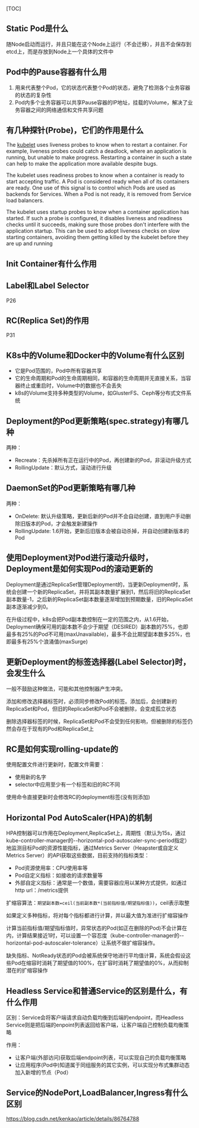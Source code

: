 [TOC]

## Static Pod是什么

随Node启动而运行，并且只能在这个Node上运行（不会迁移），并且不会保存到etcd上，而是存放到Node上一个具体的文件中

## Pod中的Pause容器有什么用

1. 用来代表整个Pod，它的状态代表整个Pod的状态，避免了检测各个业务容器的状态的复杂性
2. Pod内多个业务容器可以共享Pause容器的IP地址，挂载的Volume，解决了业务容器之间的网络通信和文件共享问题

## 有几种探针(Probe)，它们的作用是什么

The [kubelet](https://kubernetes.io/docs/admin/kubelet/) uses liveness probes to know when to restart a container. For example, liveness probes could catch a deadlock, where an application is running, but unable to make progress. Restarting a container in such a state can help to make the application more available despite bugs.

The kubelet uses readiness probes to know when a container is ready to start accepting traffic. A Pod is considered ready when all of its containers are ready. One use of this signal is to control which Pods are used as backends for Services. When a Pod is not ready, it is removed from Service load balancers.

The kubelet uses startup probes to know when a container application has started. If such a probe is configured, it disables liveness and readiness checks until it succeeds, making sure those probes don't interfere with the application startup. This can be used to adopt liveness checks on slow starting containers, avoiding them getting killed by the kubelet before they are up and running

## Init Container有什么作用



## Label和Label Selector

 P26

## RC(Replica Set)的作用

P31

## K8s中的Volume和Docker中的Volume有什么区别

- 它是Pod范围的，Pod中所有容器共享
- 它的生命周期和Pod的生命周期相同，和容器的生命周期并无直接关系，当容器终止或重启时，Volume中的数据也不会丢失
- k8s的Volume支持多种类型的Volume，如GlusterFS、Ceph等分布式文件系统

## Deployment的Pod更新策略(spec.strategy)有哪几种

两种：

- Recreate：先杀掉所有正在运行中的Pod，再创建新的Pod，非滚动升级方式
- RollingUpdate：默认方式，滚动进行升级

## DaemonSet的Pod更新策略有哪几种

两种：

- OnDelete: 默认升级策略，更新后新的Pod并不会自动创建，直到用户手动删除旧版本的Pod，才会触发新建操作
- RollingUpdate: 1.6开始，更新后旧版本会被自动杀掉，并自动创建新版本的Pod

## 使用Deployment对Pod进行滚动升级时，Deployment是如何实现Pod的滚动更新的

Deployment是通过ReplicaSet管理Deployment的，当更新Deployment时，系统会创建一个新的ReplicaSet，并将其副本数量扩展到1，然后将旧的ReplicaSet副本数量-1，之后新的ReplicaSet副本数量逐渐增加到预期数量，旧的ReplicaSet副本逐渐减少到0。

在升级过程中，k8s会把Pod副本数控制在一定的范围之内，从1.6开始，Deployment确保可用的副本数不会少于期望（DESIRED）副本数的75%，也即最多有25%的Pod不可用(maxUnavailable)，最多不会比期望副本数多25%，也即最多有25%个浪涌值(maxSurge)

## 更新Deployment的标签选择器(Label Selector)时，会发生什么

一般不鼓励这种做法，可能和其他控制器产生冲突。

添加和修改选择器标签时，必须同步修改Pod的标签。添加后，会创建新的ReplicaSet和Pod，但旧的ReplicaSet和Pod不会被删除，会变成孤立状态

删除选择器标签的时候，ReplicaSet和Pod不会受到任何影响，但被删除的标签仍然会存在于现有的Pod和ReplicaSet上



## RC是如何实现rolling-update的

使用配置文件进行更新时，配置文件需要：

- 使用新的名字
- selector中应用至少有一个标签和旧的RC不同

使用命令直接更新时会修改RC的deployment标签(没有则添加)



## Horizontal Pod AutoScaler(HPA)的机制

HPA控制器可以作用在Deployment,ReplicaSet上，周期性（默认为15s，通过kube-controller-manager的--horizontal-pod-autoscaler-sync-period指定）地监测目标Pod的资源性能指标，通过Metrics Server（Heapster或自定义Metrics Server）的API获取这些数据，目前支持的指标类型：

- Pod资源使用率：CPU使用率等
- Pod自定义指标：如接收的请求数量等
- 外部自定义指标：通常是一个数值，需要容器应用以某种方式提供，如通过http url：/metrics提供

扩缩容算法：`期望副本数=ceil(当前副本数*(当前指标值/期望指标值))`，ceil表示取整

如果定义多种指标，将对每个指标都进行计算，并以最大值为准进行扩缩容操作

计算当前指标值/期望指标值时，异常状态的Pod(如正在删除的Pod)不会计算在内，计算结果接近1时，可以设置一个容忍度（kube-controller-manager的--horizontal-pod-autoscaler-tolerance）让系统不做扩缩容操作。

缺失指标、NotReady状态的Pod会被系统保守地进行平均值计算，系统会假设这些Pod在缩容时消耗了期望值的100%，在扩容时消耗了期望值的0%，从而抑制潜在的扩缩容操作



## Headless Service和普通Service的区别是什么，有什么作用

区别：Service会将客户端请求自动负载均衡到后端的endpoint，而Headless Service则是把后端的enpoint列表返回给客户端，让客户端自己控制负载均衡策略

作用：

- 让客户端(外部访问)获取后端endpoint列表，可以实现自己的负载均衡策略
- 让应用程序(Pod中)知道属于同组服务的其它实例，可以实现分布式集群动态加入新增的节点（Pod）



## Service的NodePort,LoadBalancer,Ingress有什么区别

https://blog.csdn.net/kenkao/article/details/86764788



